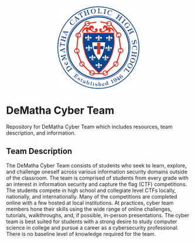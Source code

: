 <p align="center">
  <img src="img/logo.png">
</p>


# DeMatha Cyber Team 

Repository for DeMatha Cyber Team which includes resources, team description, and information. 

## Team Description

The DeMatha Cyber Team consists of students who seek to learn, explore, and challenge oneself across various information security domains outside of the classroom. The team is comprised of students from every grade with an interest in information security and capture the flag (CTF) competitions. The students compete in high school and collegiate level CTFs locally, nationally, and internationally. Many of the competitions are completed online with a few hosted at local institutions. At practices, cyber team members hone their skills using the wide range of online challenges, tutorials, walkthroughs, and, if possible, in-person presentations. The cyber team is best suited for students with a strong desire to study computer science in college and pursue a career as a cybersecurity professional. There is no baseline level of knowledge required for the team. 